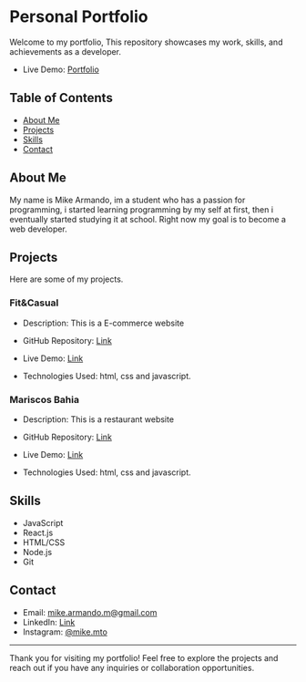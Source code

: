 # Personal Portfolio

Welcome to my portfolio, This repository showcases my work, skills, and achievements as a developer.

- Live Demo: [Portfolio](https://mikearmando.github.io/)

## Table of Contents

- [About Me](#about-me)
- [Projects](#projects)
- [Skills](#skills)
- [Contact](#contact)

## About Me

My name is Mike Armando, im a student who has a passion for programming, i started learning programming by my self at first, then i eventually started studying it at school. Right now my goal is to become a web developer.

## Projects

Here are some of my projects.

### Fit&Casual

- Description: This is a E-commerce website

- GitHub Repository: [Link](https://github.com/MikeArmando/E-commerce)
- Live Demo: [Link](https://mikearmando.github.io/E-Commerce/)

- Technologies Used: html, css and javascript.

### Mariscos Bahia

- Description: This is a restaurant website

- GitHub Repository: [Link](https://github.com/MikeArmando/Restaurant)
- Live Demo: [Link](https://mikearmando.github.io/Restaurant/)

- Technologies Used: html, css and javascript.

## Skills

- JavaScript
- React.js
- HTML/CSS
- Node.js
- Git

## Contact

- Email: mike.armando.m@gmail.com
- LinkedIn: [Link](https://www.linkedin.com/in/mike-armando-webdev/)
- Instagram: [@mike.mto](https://www.instagram.com/mike.mto/)

---

Thank you for visiting my portfolio! Feel free to explore the projects and reach out if you have any inquiries or collaboration opportunities.
